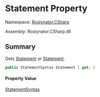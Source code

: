 # Statement Property

Namespace: [Roslynator.CSharp](../../README.md)

Assembly: Roslynator\.CSharp\.dll

## Summary

Gets [Statement](https://docs.microsoft.com/en-us/dotnet/api/microsoft.codeanalysis.csharp.syntax.ifstatementsyntax.statement) or [Statement](https://docs.microsoft.com/en-us/dotnet/api/microsoft.codeanalysis.csharp.syntax.elseclausesyntax.statement)\.

```csharp
public StatementSyntax Statement { get; }
```

#### Property Value

[StatementSyntax](https://docs.microsoft.com/en-us/dotnet/api/microsoft.codeanalysis.csharp.syntax.statementsyntax)


